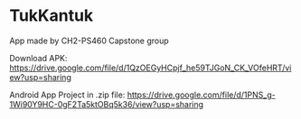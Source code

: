# TukKantuk
App made by CH2-PS460 Capstone group

Download APK:
https://drive.google.com/file/d/1QzOEGyHCpjf_he59TJGoN_CK_VOfeHRT/view?usp=sharing

Android App Project in .zip file:
https://drive.google.com/file/d/1PNS_g-1Wi90Y9HC-0gF2Ta5ktOBq5k36/view?usp=sharing

